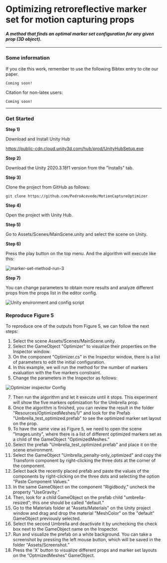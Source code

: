 ﻿# Optimizing retroreflective marker set for motion capturing props

#### *A method that finds an optimal marker set configuration for any given prop (3D object).*

---
### Some information

If you cite this work, remember to use the following Bibtex entry to cite our paper.

```
Coming soon!
```

Citation for non-latex users:

```
Coming soon!
```

---
### Get Started

<b>Step 1) </b> 

Download and Install Unity Hub

https://public-cdn.cloud.unity3d.com/hub/prod/UnityHubSetup.exe

<b>Step 2) </b> 

Download the Unity 2020.3.18f1 version from the "Installs" tab.

<b>Step 3) </b> 

Clone the project from GitHub as follows:

```
git clone https://github.com/PedroAcevedo/MotionCaptureOptimizer
```
<b>Step 4) </b> 

Open the project with Unity Hub.

<b>Step 5) </b> 

Go to Assets/Scenes/MainScene.unity and select the scene on Unity.

<b>Step 6) </b> 

Press the play button on the top menu. And the algorithm will execute like this:

![marker-set-method-run-3](https://github.com/PedroAcevedo/pcg-side-scroller-game/assets/25890069/3e49c5d8-4fb8-47f9-8b2c-006bb718c891)

<b>Step 7) </b> 

You can change parameters to obtain more results and analyze different props from the props list in the editor config.

![Unity environment and config script](https://github.com/PedroAcevedo/pcg-side-scroller-game/assets/25890069/c3280e7f-35f4-4028-acf5-bb58aebc7ae1)

### Reproduce Figure 5

To reproduce one of the outputs from Figure 5, we can follow the next steps:

1. Select the scene Assets/Scenes/MainScene.unity.
2. Select the GameObject "Optimizer" to visualize their properties on the Inspector window.
3. On the component "Optimizer.cs" in the Inspector window, there is a list of parameters to edit the initial configuration. 
4. In this example, we will run the method for the number of markers evaluation with the five markers constraint. 
5. Change the parameters in the Inspector as follows:

![Optimizer inspector Config](https://github.com/PedroAcevedo/MotionCaptureOptimizer/assets/25890069/a085dbc8-23ee-4693-a509-9ba8854cef71)
  
7. Then run the algorithm and let it execute until it stops. This experiment will show the five markers optimization for the Umbrella prop.
8. Once the algorithm is finished, you can review the result in the folder "Resources/OptimizedMeshes/1/" and look for the Prefab "Umbrella_test_optimized.prefab" to see the optimized marker set layout on the prop.
9. To have the same view as Figure 5, we need to open the scene "Images.unity", where there is a list of different optimized markers set as a child of the GameObject "OptimizedMeshes.”
10. Select the prefab "Umbrella_test_optimized.prefab" and place it on the scene environment.
11. Select the GameObject "Umbrella_penalty-only_optimized" and copy the Transform component by right-clicking the three dots at the corner of the component. 
12. Select back the recently placed prefab and paste the values of the components by right-clicking on the three dots and selecting the option "Paste Component Values.”
13. In the same GameObject on the component "Rigidbody," uncheck the property "UseGravity.”
14. Then, look for a child GameObject on the prefab child "umbrella-resized"; this one should be called "default."
15. Go to the Materials folder at "Assets/Materials" on the Unity project window and drag and drop the material "MeshColor" on the "default" GameObject previously selected.
16. Select the second Umbrella and deactivate it by unchecking the check box next to the GameObject name on the Inspector.
17. Run and visualize the prefab on a white background. You can take a screenshot by pressing the left mouse button, which will be saved in the folder "Assets/Screenshot.” 
18. Press the 'X' button to visualize different props and marker set layouts on the “OptmizedMeshes” GameObject.
